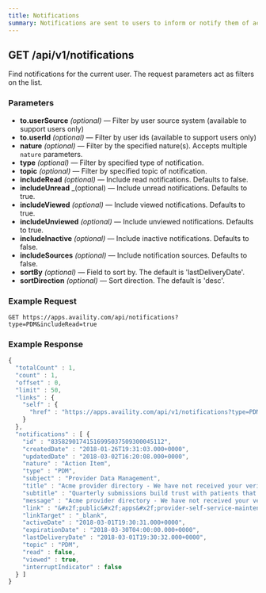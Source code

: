 ```yaml
---
title: Notifications
summary: Notifications are sent to users to inform or notify them of actions that should be performed.
---
```


## GET /api/v1/notifications

Find notifications for the current user. The request parameters act as filters on the list.

### Parameters

-   **to.userSource** _(optional)_ — Filter by user source system (available to support users only)
-   **to.userId** _(optional)_ — Filter by user ids (available to support users only)
-   **nature** _(optional)_ — Filter by the specified nature(s). Accepts multiple `nature` parameters.
-   **type** _(optional)_ — Filter by specified type of notification.
-   **topic** _(optional)_ — Filter by specified topic of notification.
-   **includeRead** _(optional)_ — Include read notifications. Defaults to false.
-   **includeUnread** \_(optional) — Include unread notifications. Defaults to true.
-   **includeViewed** _(optional)_ — Include viewed notifications. Defaults to true.
-   **includeUnviewed** _(optional)_ — Include unviewed notifications. Defaults to true.
-   **includeInactive** _(optional)_ — Include inactive notifications. Defaults to false.
-   **includeSources** _(optional)_ — Include notification sources. Defaults to false.
-   **sortBy** _(optional)_ — Field to sort by. The default is 'lastDeliveryDate'.
-   **sortDirection** _(optional)_ — Sort direction. The default is 'desc'.

### Example Request

```
GET https://apps.availity.com/api/notifications?type=PDM&includeRead=true
```

### Example Response

```javascript
{
  "totalCount" : 1,
  "count" : 1,
  "offset" : 0,
  "limit" : 50,
  "links" : {
    "self" : {
      "href" : "https://apps.availity.com/api/v1/notifications?type=PDM&includeRead=true"
    }
  },
  "notifications" : [ {
    "id" : "83582901741516995037509300045112",
    "createdDate" : "2018-01-26T19:31:03.000+0000",
    "updatedDate" : "2018-03-02T16:20:08.000+0000",
    "nature" : "Action Item",
    "type" : "PDM",
    "subject" : "Provider Data Management",
    "title" : "Acme provider directory - We have not received your verified Q1 information.  Please submit&#x21;",
    "subtitle" : "Quarterly submissions build trust with patients that your information is correct and reliable.",
    "message" : "Acme provider directory - We have not received your verified Q1 information.  Please submit&#x21;",
    "link" : "&#x2f;public&#x2f;apps&#x2f;provider-self-service-maintenance&#x2f;&#x23;&#x2f;cms",
    "linkTarget" : "_blank",
    "activeDate" : "2018-03-01T19:30:31.000+0000",
    "expirationDate" : "2018-03-30T04:00:00.000+0000",
    "lastDeliveryDate" : "2018-03-01T19:30:32.000+0000",
    "topic" : "PDM",
    "read" : false,
    "viewed" : true,
    "interruptIndicator" : false
  } ]
}
```
